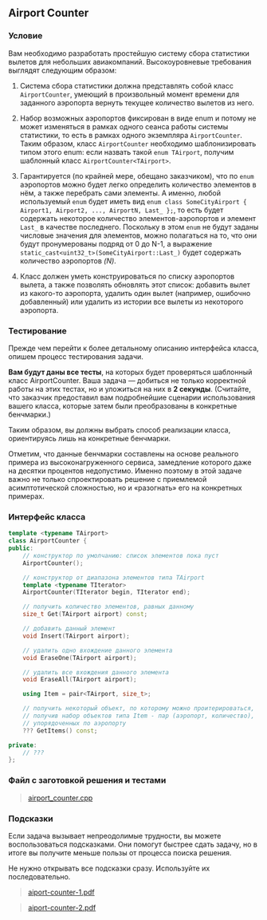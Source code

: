 ## Airport Counter

### Условие

Вам необходимо разработать простейшую систему сбора статистики вылетов для небольших авиакомпаний.
Высокоуровневые требования выглядят следующим образом:

1.  Система сбора статистики должна представлять собой класс `AirportCounter`, умеющий в произвольный
    момент времени для заданного аэропорта вернуть текущее количество вылетов из него.

2.  Набор возможных аэропортов фиксирован в виде enum и потому не может изменяться в рамках одного
    сеанса работы системы статистики, то есть в рамках одного экземпляра `AirportCounter`.
    Таким образом, класс `AirportCounter` необходимо шаблонизировать типом этого enum: если назвать
    такой `enum TAirport`, получим шаблонный класс `AirportCounter<TAirport>`.

3.  Гарантируется (по крайней мере, обещано заказчиком), что по `enum` аэропортов можно будет
    легко определить количество элементов в нём, а также перебрать сами элементы. А именно, любой
    используемый `enum` будет иметь вид
    `enum class SomeCityAirport { Airport1, Airport2, ..., AirportN, Last_ };`, то есть будет
    содержать некоторое количество элементов-аэропортов и элемент `Last_` в качестве последнего.
    Поскольку в этом `enum` не будут заданы числовые значения для элементов, можно полагаться на то,
    что они будут пронумерованы подряд от 0 до N-1, а выражение
    `static_cast<uint32_t>(SomeCityAirport::Last_)` будет содержать количество аэропортов *(N)*.

4.  Класс должен уметь конструироваться по списку аэропортов вылета, а также позволять обновлять
    этот список: добавить вылет из какого-то аэропорта, удалить один вылет (например, ошибочно
    добавленный) или удалить из истории все вылеты из некоторого аэропорта.

### Тестирование

Прежде чем перейти к более детальному описанию интерфейса класса, опишем процесс тестирования задачи.

**Вам будут даны все тесты**, на которых будет проверяться шаблонный класс AirportCounter.
Ваша задача — добиться не только корректной работы на этих тестах, но и уложиться на них в
**2 секунды**. (Считайте, что заказчик предоставил вам подробнейшие сценарии использования вашего
класса, которые затем были преобразованы в конкретные бенчмарки.)

Таким образом, вы должны выбрать способ реализации класса, ориентируясь лишь на конкретные бенчмарки.

Отметим, что данные бенчмарки составлены на основе реального примера из высоконагруженного сервиса,
замедление которого даже на десятки процентов недопустимо. Именно поэтому в этой задаче важно не
только спроектировать решение с приемлемой асимптотической сложностью, но и «разогнать» его на
конкретных примерах.

### Интерфейс класса

```cpp
template <typename TAirport>
class AirportCounter {
public:
    // конструктор по умолчанию: список элементов пока пуст
    AirportCounter();

    // конструктор от диапазона элементов типа TAirport
    template <typename TIterator>
    AirportCounter(TIterator begin, TIterator end);

    // получить количество элементов, равных данному
    size_t Get(TAirport airport) const;

    // добавить данный элемент
    void Insert(TAirport airport);

    // удалить одно вхождение данного элемента
    void EraseOne(TAirport airport);

    // удалить все вхождения данного элемента
    void EraseAll(TAirport airport);

    using Item = pair<TAirport, size_t>;

    // получить некоторый объект, по которому можно проитерироваться,
    // получив набор объектов типа Item - пар (аэропорт, количество),
    // упорядоченных по аэропорту
    ??? GetItems() const;

private:
    // ???
};
```

### Файл с заготовкой решения и тестами

> [airport_counter.cpp](https://d3c33hcgiwev3.cloudfront.net/5zBNao5FEeiEShL6YrwsWg_e7740c708e4511e8bccc6fe6f3f3ac49_airport_counter.cpp?Expires=1634428800&Signature=Xl5tcRw1skzERX2~hYoPjxvIcySJduYcbZXheGhyVX1EZspsYAD-2J6QqKPT8kuSeWGGr5A7N8XQi70S7HWx7u054-X4oN7yV8-xNrqd-7XmTW1TogIM2D0UrRye6K2ls4~Xs5EkbfCIui0Erdhdw9~n7HDvjjsu84UqZx~0VZw_&Key-Pair-Id=APKAJLTNE6QMUY6HBC5A)

### Подсказки

Если задача вызывает непреодолимые трудности, вы можете воспользоваться подсказками.
Они помогут быстрее сдать задачу, но в итоге вы получите меньше пользы от процесса поиска решения.

Не нужно открывать все подсказки сразу. Используйте их последовательно.

> [aiport-counter-1.pdf](https://d3c33hcgiwev3.cloudfront.net/nWXgJufgEeiTKQ5ajE7PqA_9de262b0e7e011e89896f778454779b5_airport-counter-1.pdf?Expires=1634428800&Signature=G3PHvm8elfQQAotDl2M0s0jQ0fhO~G7zoizKkHQVIM63MGf~ezlN3syFWBeWqQsr7rkAG6bm9VomXHuMfTta9D3r7qe6etPjxwQw76sWFyER36Lf0elqcEIj0v-1jVp1~10wb21y2ffj1GjB6zECwO3Jif5oy5XmSRHbI~AT4OM_&Key-Pair-Id=APKAJLTNE6QMUY6HBC5A)

> [aiport-counter-2.pdf](https://d3c33hcgiwev3.cloudfront.net/nWSAZOfgEeilxxL_ZeRz_A_9de19f60e7e011e8acc76fdfd2237641_airport-counter-2.pdf?Expires=1634428800&Signature=UPeymgIB03oByfF8X0U6cq5jYhwUZ0ySRPx8IF9LfxpnSBdPgVhG4KWvJjxKfSvw~VuJWuYy1RhBPU4yt0PLrrVcM2x71TFhRtJr~mrUls46tBaLs447~v0CFICxrw5dCFw69u7AVZkFYcSt8~IKJFATi0253KPuoPfuuDA-vIM_&Key-Pair-Id=APKAJLTNE6QMUY6HBC5A)
